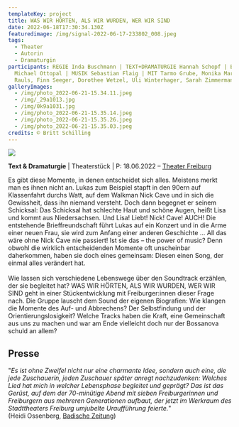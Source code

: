 ```yaml
---
templateKey: project
title: WAS WIR HÖRTEN, ALS WIR WURDEN, WER WIR SIND
date: 2022-06-18T17:30:34.130Z
featuredimage: /img/signal-2022-06-17-233802_008.jpeg
tags:
  - Theater
  - Autorin
  - Dramaturgin
participants: REGIE Inda Buschmann | TEXT+DRAMATURGIE Hannah Schopf | BÜHNE
  Michael Ottopal | MUSIK Sebastian Flaig | MIT Tarmo Grube, Monika Mara, Peter
  Rauls, Finn Seeger, Dorothee Wetzel, Uli Winterhager, Sarah Zimmermann
galleryImages:
  - /img/photo_2022-06-21-15.34.11.jpeg
  - /img/_29a1013.jpg
  - /img/0k9a1031.jpg
  - /img/photo_2022-06-21-15.35.14.jpeg
  - /img/photo_2022-06-21-15.35.26.jpeg
  - /img/photo_2022-06-21-15.35.03.jpeg
credits: © Britt Schilling
---
```

![](/img/photo_2022-06-21-15.35.24.jpeg)

**Text & Dramaturgie** | Theaterstück | P: 18.06.2022 – [](https://heimathafen-neukoelln.de/events/la-deutsche-vita/)[Theater Freiburg](https://theater.freiburg.de/de_DE/spielplan/was-wir-hoerten-als-wir-wurden-wer-wir-sin.16986221)

Es gibt diese Momente, in denen entscheidet sich alles. Meistens merkt man es ihnen nicht an. Lukas zum Beispiel stapft in den 90ern auf Klassenfahrt durchs Watt, auf dem Walkman Nick Cave und in sich die Gewissheit, dass ihn niemand versteht. Doch dann begegnet er seinem Schicksal: Das Schicksal hat schlechte Haut und schöne Augen, heißt Lisa und kommt aus Niedersachsen. Und Lisa! Liebt! Nick! Cave! AUCH! Die entstehende Brieffreundschaft führt Lukas auf ein Konzert und in die Arme einer neuen Frau, sie wird zum Anfang einer anderen Geschichte ... All das wäre ohne Nick Cave nie passiert! Ist sie das – the power of music? Denn obwohl die wirklich entscheidenden Momente oft unscheinbar daherkommen, haben sie doch eines gemeinsam: Diesen einen Song, der einmal alles verändert hat. \
\
Wie lassen sich verschiedene Lebenswege über den Soundtrack erzählen, der sie begleitet hat? WAS WIR HÖRTEN, ALS WIR WURDEN, WER WIR SIND geht in einer Stückentwicklung mit Freiburger:innen dieser Frage nach. Die Gruppe lauscht dem Sound der eigenen Biografien: Wie klangen die Momente des Auf- und Abbrechens? Der Selbstfindung und der Orientierungslosigkeit? Welche Tracks haben die Kraft, eine Gemeinschaft aus uns zu machen und war am Ende vielleicht doch nur der Bossanova schuld an allem?

## Presse

"*Es ist ohne Zweifel nicht nur eine charmante Idee, sondern auch eine, die jede Zuschauerin, jeden Zuschauer später anregt nachzudenken: Welches Lied hat mich in welcher Lebensphase begleitet und geprägt? Das ist das Gerüst, auf dem der 70-minütige Abend mit sieben Freiburgerinnen und Freiburgern aus mehreren Generationen aufbaut, der jetzt im Werkraum des Stadttheaters Freiburg umjubelte Uraufführung feierte.*" \
(Heidi Ossenberg, [Badische Zeitung](https://www.badische-zeitung.de/mehrgenerationen-revue-was-wir-hoerten-als-wir-wurden-wer-wir-sind-am-theater-freiburg))